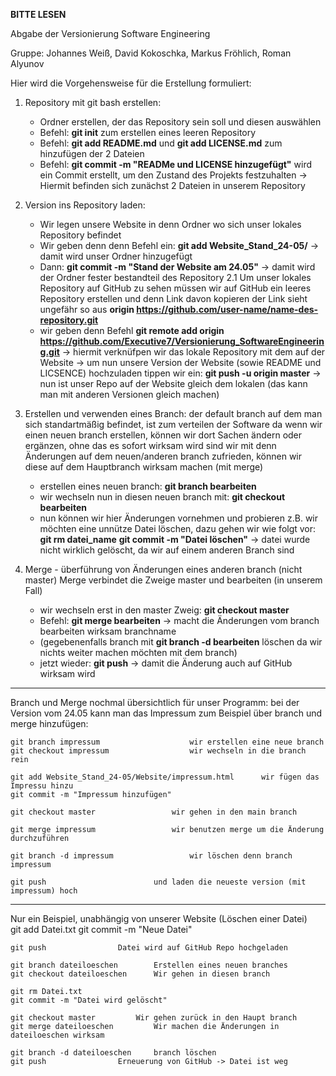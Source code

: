 **BITTE LESEN** 

Abgabe der Versionierung Software Engineering

Gruppe: Johannes Weiß, David Kokoschka, Markus Fröhlich, Roman Alyunov

Hier wird die Vorgehensweise für die Erstellung formuliert:

1. Repository mit git bash erstellen:
	- Ordner erstellen, der das Repository sein soll und diesen auswählen
	- Befehl: **git init** zum erstellen eines leeren Repository
	- Befehl: **git add README.md** und **git add LICENSE.md** zum hinzufügen der 2 Dateien
	- Befehl: **git commit -m "READMe und LICENSE hinzugefügt"** wird ein Commit erstellt, um den Zustand des Projekts festzuhalten
   -> Hiermit befinden sich zunächst 2 Dateien in unserem Repository

2. Version ins Repository laden:
	- Wir legen unsere Website in denn Ordner wo sich unser lokales Repository befindet
	- Wir geben denn denn Befehl ein: **git add Website_Stand_24-05/** -> damit wird unser Ordner hinzugefügt
	- Dann: **git commit -m "Stand der Website am 24.05"** -> damit wird der Ordner fester bestandteil des Repository
    2.1 Um unser lokales Repository auf GitHub zu sehen müssen wir auf GitHub ein leeres Repository erstellen und denn Link davon kopieren
	   der Link sieht ungefähr so aus **origin https://github.com/user-name/name-des-repository.git**
	- wir geben denn Befehl **git remote add origin https://github.com/Executive7/Versionierung_SoftwareEngineering.git** -> hiermit 
	  verknüfpen wir das lokale Repository mit dem auf der Website
    -> um nun unsere Version der Website (sowie README und LICSENCE) hochzuladen tippen wir ein:
       **git push -u origin master**  -> nun ist unser Repo auf der Website gleich dem lokalen
       (das kann man mit anderen Versionen gleich machen)

3. Erstellen und verwenden eines Branch:
	der default branch auf dem man sich standartmäßig befindet, ist zum verteilen der Software da
	wenn wir einen neuen branch erstellen, können wir dort Sachen ändern oder ergänzen, ohne das es sofort wirksam wird
	sind wir mit denn Änderungen auf dem neuen/anderen branch zufrieden, können wir diese auf dem Hauptbranch wirksam machen (mit merge)
	- erstellen eines neuen branch: **git branch bearbeiten**
	- wir wechseln nun in diesen neuen branch mit: **git checkout bearbeiten**
	- nun können wir hier Änderungen vornehmen und probieren
	z.B. wir möchten eine unnütze Datei löschen, dazu gehen wir wie folgt vor:
		**git rm datei_name**
		**git commit -m "Datei löschen"** -> datei wurde nicht wirklich gelöscht, da wir auf einem anderen Branch sind

4. Merge - überführung von Änderungen eines anderen branch (nicht master)
	Merge verbindet die Zweige master und bearbeiten (in unserem Fall)
	- wir wechseln erst in den master Zweig: **git checkout master**
	- Befehl: **git merge bearbeiten**   -> macht die Änderungen vom branch bearbeiten wirksam
			    branchname
	- (gegebenenfalls branch mit **git branch -d bearbeiten** löschen da wir nichts weiter machen möchten mit dem branch)
	- jetzt wieder: **git push** -> damit die Änderung auch auf GitHub wirksam wird
____________________________________________________________________________________________________________________
Branch und Merge nochmal übersichtlich
für unser Programm:
bei der Version vom 24.05 kann man das Impressum zum Beispiel über branch und merge hinzufügen:
	
	git branch impressum					wir erstellen eine neue branch
	git checkout impressum					wir wechseln in die branch rein

	git add Website_Stand_24-05/Website/impressum.html  	wir fügen das Impressu hinzu
	git commit -m "Impressum hinzufügen"

	git checkout master					wir gehen in den main branch

	git merge impressum					wir benutzen merge um die Änderung durchzuführen

	git branch -d impressum					wir löschen denn branch impressum

	git push						und laden die neueste version (mit impressum) hoch

____________________________________________________________________________________________________________________
Nur ein Beispiel, unabhängig von unserer Website (Löschen einer Datei)				
	git add Datei.txt
	git commit -m "Neue Datei"

	git push				Datei wird auf GitHub Repo hochgeladen

	git branch dateiloeschen		Erstellen eines neuen branches
	git checkout dateiloeschen		Wir gehen in diesen branch

	git rm Datei.txt
	git commit -m "Datei wird gelöscht"	

	git checkout master			Wir gehen zurück in den Haupt branch
	git merge dateiloeschen			Wir machen die Änderungen in dateiloeschen wirksam

	git branch -d dateiloeschen		branch löschen
	git push				Erneuerung von GitHub -> Datei ist weg
	
